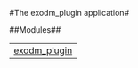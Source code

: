 

#The exodm_plugin application#


##Modules##


<table width="100%" border="0" summary="list of modules">
<tr><td><a href="exodm_plugin.md" class="module">exodm_plugin</a></td></tr></table>

